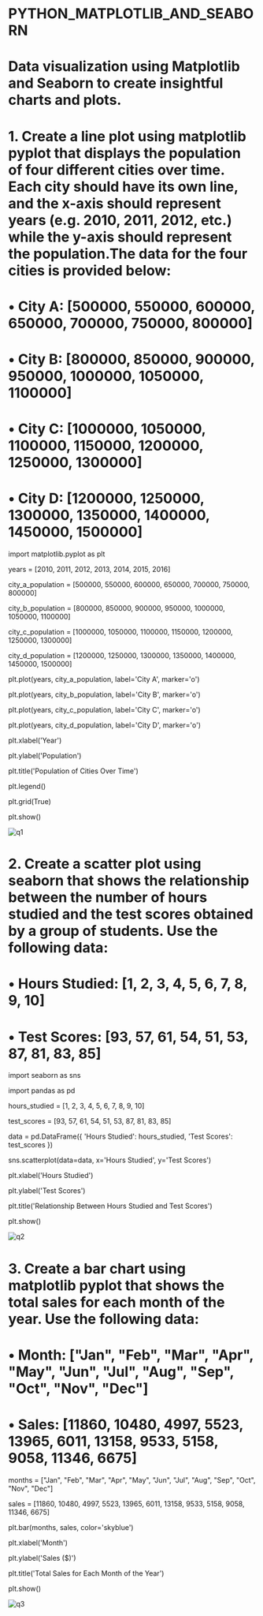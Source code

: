 # PYTHON_MATPLOTLIB_AND_SEABORN

# Data visualization using Matplotlib and Seaborn to create insightful charts and plots. 

# 1. Create a line plot using matplotlib pyplot that displays the population of four different cities over time. Each city should have its own line, and the x-axis should represent years (e.g. 2010, 2011, 2012, etc.) while the y-axis should represent the population.The data for the four cities is provided below: 
# •	City A: [500000, 550000, 600000, 650000, 700000, 750000, 800000] 

# •	City B: [800000, 850000, 900000, 950000, 1000000, 1050000, 1100000] 

# •	City C: [1000000, 1050000, 1100000, 1150000, 1200000, 1250000, 1300000] 

# •	City D: [1200000, 1250000, 1300000, 1350000, 1400000, 1450000, 1500000]

import matplotlib.pyplot as plt

years = [2010, 2011, 2012, 2013, 2014, 2015, 2016]

city_a_population = [500000, 550000, 600000, 650000, 700000, 750000, 800000]

city_b_population = [800000, 850000, 900000, 950000, 1000000, 1050000, 1100000]

city_c_population = [1000000, 1050000, 1100000, 1150000, 1200000, 1250000, 1300000]

city_d_population = [1200000, 1250000, 1300000, 1350000, 1400000, 1450000, 1500000]

plt.plot(years, city_a_population, label='City A', marker='o')

plt.plot(years, city_b_population, label='City B', marker='o')

plt.plot(years, city_c_population, label='City C', marker='o')

plt.plot(years, city_d_population, label='City D', marker='o')

plt.xlabel('Year')

plt.ylabel('Population')

plt.title('Population of Cities Over Time')

plt.legend()

plt.grid(True)

plt.show()

![q1](https://github.com/user-attachments/assets/00961e7b-d34c-4b1f-a542-de6f89deee9b)

# 2. Create a scatter plot using seaborn that shows the relationship between the number of hours studied and the test scores obtained by a group of students. Use the following data:
# •	Hours Studied: [1, 2, 3, 4, 5, 6, 7, 8, 9, 10]
# •	Test Scores: [93, 57, 61, 54, 51, 53, 87, 81, 83, 85]

import seaborn as sns

import pandas as pd

hours_studied = [1, 2, 3, 4, 5, 6, 7, 8, 9, 10]

test_scores = [93, 57, 61, 54, 51, 53, 87, 81, 83, 85]

data = pd.DataFrame({
    'Hours Studied': hours_studied,
    'Test Scores': test_scores
})

sns.scatterplot(data=data, x='Hours Studied', y='Test Scores')

plt.xlabel('Hours Studied')

plt.ylabel('Test Scores')

plt.title('Relationship Between Hours Studied and Test Scores')

plt.show()

![q2](https://github.com/user-attachments/assets/f122cb3f-e5c3-458c-aa28-1ded15a9020c)

# 3. Create a bar chart using matplotlib pyplot that shows the total sales for each month of the year. Use the following data: 
# •	Month: ["Jan", "Feb", "Mar", "Apr", "May", "Jun", "Jul", "Aug", "Sep", "Oct", "Nov", "Dec"] 
# •	Sales: [11860, 10480, 4997, 5523, 13965, 6011, 13158, 9533, 5158, 9058, 11346, 6675]

months = ["Jan", "Feb", "Mar", "Apr", "May", "Jun", "Jul", "Aug", "Sep", "Oct", "Nov", "Dec"]

sales = [11860, 10480, 4997, 5523, 13965, 6011, 13158, 9533, 5158, 9058, 11346, 6675]

plt.bar(months, sales, color='skyblue')

plt.xlabel('Month')

plt.ylabel('Sales ($)')

plt.title('Total Sales for Each Month of the Year')

plt.show()

![q3](https://github.com/user-attachments/assets/02fec092-8952-442f-93f8-a3daedb34c16)



